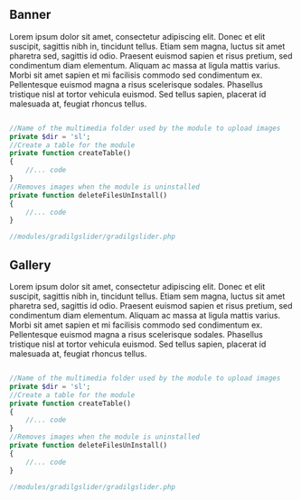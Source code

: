 ## Banner

Lorem ipsum dolor sit amet, consectetur adipiscing elit. Donec et elit suscipit, sagittis nibh in, tincidunt tellus. Etiam sem magna, luctus sit amet pharetra sed, sagittis id odio. Praesent euismod sapien et risus pretium, sed condimentum diam elementum. Aliquam ac massa at ligula mattis varius. Morbi sit amet sapien et mi facilisis commodo sed condimentum ex. Pellentesque euismod magna a risus scelerisque sodales. Phasellus tristique nisl at tortor vehicula euismod. Sed tellus sapien, placerat id malesuada at, feugiat rhoncus tellus.

```php 

//Name of the multimedia folder used by the module to upload images
private $dir = 'sl';
//Create a table for the module
private function createTable()
{
    //... code
}
//Removes images when the module is uninstalled
private function deleteFilesUnInstall()
{
    //... code
}

//modules/gradilgslider/gradilgslider.php

```

## Gallery

Lorem ipsum dolor sit amet, consectetur adipiscing elit. Donec et elit suscipit, sagittis nibh in, tincidunt tellus. Etiam sem magna, luctus sit amet pharetra sed, sagittis id odio. Praesent euismod sapien et risus pretium, sed condimentum diam elementum. Aliquam ac massa at ligula mattis varius. Morbi sit amet sapien et mi facilisis commodo sed condimentum ex. Pellentesque euismod magna a risus scelerisque sodales. Phasellus tristique nisl at tortor vehicula euismod. Sed tellus sapien, placerat id malesuada at, feugiat rhoncus tellus.

```php 

//Name of the multimedia folder used by the module to upload images
private $dir = 'sl';
//Create a table for the module
private function createTable()
{
    //... code
}
//Removes images when the module is uninstalled
private function deleteFilesUnInstall()
{
    //... code
}

//modules/gradilgslider/gradilgslider.php

```

